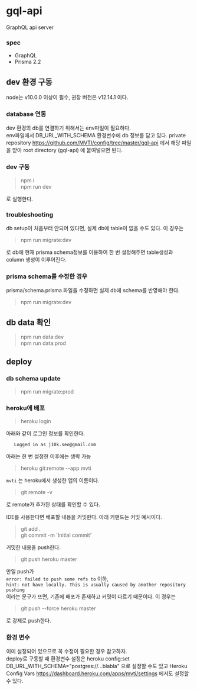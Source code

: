 # gql-api

GraphQL api server

### spec
- GraphQL
- Prisma 2.2

## dev 환경 구동

node는 v10.0.0 이상이 필수, 권장 버전은 v12.14.1 이다.

### database 연동
dev 환경의 db를 연결하기 위해서는 env파일이 필요하다.  
env파일에서 DB_URL_WITH_SCHEMA 환경변수에 db 정보를 담고 있다. 
private repository https://github.com/MVTI/config/tree/master/gql-api 에서 해당 파일을 받아 root directory (gql-api) 에 붙여넣으면 된다.

### dev 구동

> npm i  
> npm run dev

로 실행한다.

### troubleshooting

db setup이 처음부터 안되어 있다면, 실제 db에 table이 없을 수도 있다.
이 경우는 
> npm run migrate:dev

로 db에 현재 prisma schema정보를 이용하여 한 번 설정해주면 table생성과 column 생성이 이루어진다.  

### prisma schema를 수정한 경우
prisma/schema.prisma 파일을 수정하면 실제 db에 schema를 반영해야 한다.
> npm run migrate:dev   

## db data 확인
> npm run data:dev   
> npm run data:prod

## deploy

### db schema update
> npm run migrate:prod

### heroku에 배포

> heroku login  

아래와 같이 로그인 정보를 확인한다.
```Logging in... done
   Logged in as j10k.seo@gmail.com
```

아래는 한 번 설정한 이후에는 생략 가능
> heroku git:remote --app mvti

`mvti` 는 heroku에서 생성한 앱의 이름이다.

> git remote -v

로 remote가 추가된 상태를 확인할 수 있다.

IDE를 사용한다면 배포할 내용을 커밋한다. 아래 커맨드는 커밋 예시이다.

> git add .  
> git commit -m 'Initial commit'

커밋한 내용을 push한다.

> git push heroku master

만일 push가   
`error: failed to push some refs to` 이하,   
`hint: not have locally. This is usually caused by another repository pushing`    
이라는 문구가 뜨면, 기존에 배포가 존재하고 커밋이 다르기 때문이다. 이 경우는
> git push --force heroku master

로 강제로 push한다.

### 환경 변수
이미 설정되어 있으므로 꼭 수정이 필요한 경우 참고하자.  
deploy로 구동할 때 환경변수 설정은 
heroku config:set DB_URL_WITH_SCHEMA="postgres://...blabla"
으로 설정할 수도 있고 Heroku Config Vars https://dashboard.heroku.com/apps/mvti/settings 에서도 설정할 수 있다.